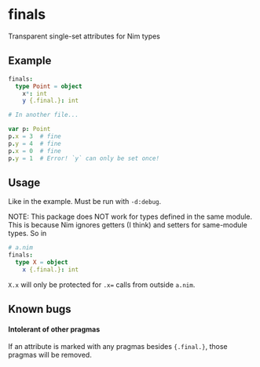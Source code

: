 # finals

Transparent single-set attributes for Nim types

## Example

```nim
finals:
  type Point = object
    x*: int
    y {.final.}: int

# In another file...

var p: Point
p.x = 3  # fine
p.y = 4  # fine
p.x = 0  # fine
p.y = 1  # Error! `y` can only be set once!
```

## Usage

Like in the example. Must be run with `-d:debug`.

NOTE: This package does NOT work for types defined in the same module. This is because Nim ignores
getters (I think) and setters for same-module types. So in

```nim
# a.nim
finals:
  type X = object
    x {.final.}: int
```

`X.x` will only be protected for `.x=` calls from outside `a.nim`.

## Known bugs

#### Intolerant of other pragmas

If an attribute is marked with any pragmas besides `{.final.}`, those pragmas will be removed.
